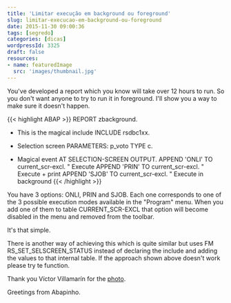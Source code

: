 ```yaml
---
title: 'Limitar execução em background ou foreground'
slug: limitar-execucao-em-background-ou-foreground
date: 2015-11-30 09:00:36
tags: [segredo]
categories: [dicas]
wordpressId: 3325
draft: false
resources:
- name: featuredImage
  src: 'images/thumbnail.jpg'
---
```

You've developed a report which you know will take over 12 hours to run. So you don't want anyone to try to run it in foreground. I'll show you a way to make sure it doesn't happen.

<!--more-->


{{< highlight ABAP >}}
REPORT zbackground.

* This is the magical include
INCLUDE rsdbc1xx.

* Selection screen
PARAMETERS: p_voto TYPE c.

* Magical event
AT SELECTION-SCREEN OUTPUT.
  APPEND 'ONLI' TO current_scr-excl. " Execute
  APPEND 'PRIN' TO current_scr-excl. " Execute + print
  APPEND 'SJOB' TO current_scr-excl. " Execute in background
{{< /highlight >}}

You have 3 options: ONLI, PRIN and SJOB. Each one corresponds to one of the 3 possible execution modes available in the "Program" menu. When you add one of them to table CURRENT_SCR-EXCL that option will become disabled in the menu and removed from the toolbar.

It's that simple.

There is another way of achieving this which is quite similar but uses FM RS_SET_SELSCREEN_STATUS instead of declaring the include and adding the values to that internal table. If the approach shown above doesn't work please try te function.

Thank you Víctor Villamarín for the [photo][1].

Greetings from Abapinho.

   [1]: https://www.flickr.com/photos/amobetv/16587305159
